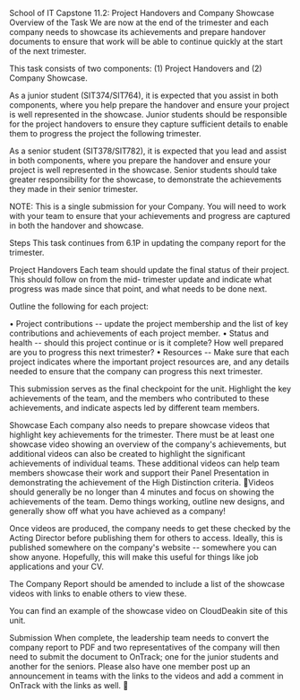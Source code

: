 School of IT Capstone 11.2: Project Handovers and Company Showcase
Overview of the Task We are now at the end of the trimester and each
company needs to showcase its achievements and prepare handover
documents to ensure that work will be able to continue quickly at the
start of the next trimester.

This task consists of two components: (1) Project Handovers and (2)
Company Showcase.

As a junior student (SIT374/SIT764), it is expected that you assist in
both components, where you help prepare the handover and ensure your
project is well represented in the showcase. Junior students should be
responsible for the project handovers to ensure they capture sufficient
details to enable them to progress the project the following trimester.

As a senior student (SIT378/SIT782), it is expected that you lead and
assist in both components, where you prepare the handover and ensure
your project is well represented in the showcase. Senior students should
take greater responsibility for the showcase, to demonstrate the
achievements they made in their senior trimester.

NOTE: This is a single submission for your Company. You will need to
work with your team to ensure that your achievements and progress are
captured in both the handover and showcase.

Steps This task continues from 6.1P in updating the company report for
the trimester.

Project Handovers Each team should update the final status of their
project. This should follow on from the mid- trimester update and
indicate what progress was made since that point, and what needs to be
done next.

Outline the following for each project:

• Project contributions -- update the project membership and the list of
key contributions and achievements of each project member. • Status and
health -- should this project continue or is it complete? How well
prepared are you to progress this next trimester? • Resources -- Make
sure that each project indicates where the important project resources
are, and any details needed to ensure that the company can progress this
next trimester.

This submission serves as the final checkpoint for the unit. Highlight
the key achievements of the team, and the members who contributed to
these achievements, and indicate aspects led by different team members.

Showcase Each company also needs to prepare showcase videos that
highlight key achievements for the trimester. There must be at least one
showcase video showing an overview of the company's achievements, but
additional videos can also be created to highlight the significant
achievements of individual teams. These additional videos can help team
members showcase their work and support their Panel Presentation in
demonstrating the achievement of the High Distinction criteria. Videos
should generally be no longer than 4 minutes and focus on showing the
achievements of the team. Demo things working, outline new designs, and
generally show off what you have achieved as a company!

Once videos are produced, the company needs to get these checked by the
Acting Director before publishing them for others to access. Ideally,
this is published somewhere on the company's website -- somewhere you
can show anyone. Hopefully, this will make this useful for things like
job applications and your CV.

The Company Report should be amended to include a list of the showcase
videos with links to enable others to view these.

You can find an example of the showcase video on CloudDeakin site of
this unit.

Submission When complete, the leadership team needs to convert the
company report to PDF and two representatives of the company will then
need to submit the document to OnTrack; one for the junior students and
another for the seniors. Please also have one member post up an
announcement in teams with the links to the videos and add a comment in
OnTrack with the links as well. 
